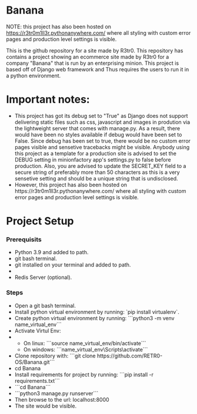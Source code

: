 # Banana
NOTE: this project has also been hosted on https://r3tr0m1ll3r.pythonanywhere.com/ where all styling with custom error pages and production level settings is visible.

This is the github repository for a site made by R3tr0. This repository has contains a project showing an ecommerce site made by R3tr0 for a company "Banana" that is run by an enterprising minion. This project is based off of Django web framework and Thus requires the users to run it in a python environment.

<h1> Important notes:</h1>
  <ul>
    <li>This project has got its debug set to "True" as Django does not support delivering static files such as css, javascript and images in prodution via the lightweight server that comes with manage.py. As a result, there would have been no styles available if debug would have been set to False. Since debug has been set to true, there would be no custom error pages visible and sensetive tracebacks might be visible. Anybody using this project as a template for a production site is advised to set the DEBUG setting in minionfactory app's settings.py to false before production. Also, you are advised to update the SECRET_KEY field to a secure string of preferably more than 50 characters as this is a very sensetive setting and should be a unique string that is undisclosed.</li>
    <li>However, this project has also been hosted on https://r3tr0m1ll3r.pythonanywhere.com/ where all styling with custom error pages and production level settings is visible.</li>
  </ul>

<h1>Project Setup</h1>
<h3>Prerequisits</h3>
<ul>
  <li>Python 3.9 and added to path.</li>
  <li>git bash terminal.</li>
  <li> git installed on your terminal and added to path.<li>
  <li>Redis Server (optional). </li>
</ul>
  
<h3>Steps</h3>
<ul>
  <li> Open a git bash terminal. </li>
  <li>Install python virtual environment by running: `pip install virtualenv`. 
  <li>Create python virtual environment by running: ```python3 -m venv name_virtual_env```</li>
  <li>Activate Virtul Env:<li/>
  <ul>
    <li>On linux: ```source name_virtual_env/bin/activate```</li>
    <li>On windows: ```name_virtual_env\Scripts\activate``` </li>
  </ul>
  <li>Clone repository with: ```git clone https://github.com/RETR0-OS/Banana.git``` </li>
  <li>cd Banana </li>
  <li> Install requirements for project by running: ```pip install -r requirements.txt``` </li>
  <li> ```cd Banana``` </li>
  <li>```python3 manage.py runserver``` </li>
  <li>Then browse to the url: localhost:8000</li>
  <li>The site would be visible.</li>
</ul> 
